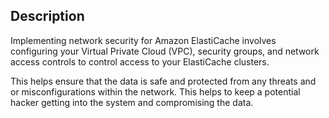## Description

Implementing network security for Amazon ElastiCache involves configuring your Virtual Private Cloud (VPC), security groups, and network access controls to control access to your ElastiCache clusters.

This helps ensure that the data is safe and protected from any threats and or misconfigurations within the network. This helps to keep a potential hacker getting into the system and compromising the data.